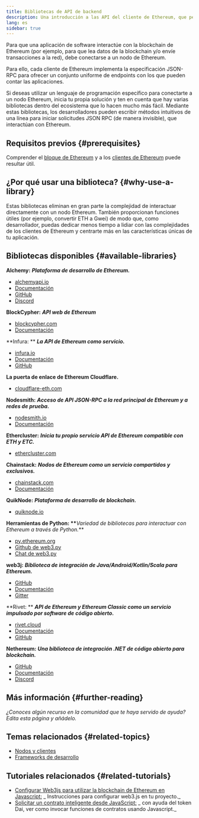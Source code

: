 ```yaml
---
title: Bibliotecas de API de backend
description: Una introducción a las API del cliente de Ethereum, que permiten interactuar con la blockchain desde tu aplicación.
lang: es
sidebar: true
---
```


Para que una aplicación de software interactúe con la blockchain de Ethereum (por ejemplo, para que lea datos de la blockchain y/o envíe transacciones a la red), debe conectarse a un nodo de Ethereum.

Para ello, cada cliente de Ethereum implementa la especificación JSON-RPC para ofrecer un conjunto uniforme de endpoints con los que pueden contar las aplicaciones.

Si deseas utilizar un lenguaje de programación específico para conectarte a un nodo Ethereum, inicia tu propia solución y ten en cuenta que hay varias bibliotecas dentro del ecosistema que lo hacen mucho más fácil. Mediante estas bibliotecas, los desarrolladores pueden escribir métodos intuitivos de una línea para iniciar solicitudes JSON RPC (de manera invisible), que interactúan con Ethereum.

## Requisitos previos {#prerequisites}

Comprender el [bloque de Ethereum](/developers/docs/ethereum-stack/) y a los [clientes de Ethereum](/docs/nodes-and-clients/) puede resultar útil.

## ¿Por qué usar una biblioteca? {#why-use-a-library}

Estas bibliotecas eliminan en gran parte la complejidad de interactuar directamente con un nodo Ethereum. También proporcionan funciones útiles (por ejemplo, convertir ETH a Gwei) de modo que, como desarrollador, puedas dedicar menos tiempo a lidiar con las complejidades de los clientes de Ethereum y centrarte más en las características únicas de tu aplicación.

## Bibliotecas disponibles {#available-libraries}

<!-- TODO separate APIs-as-a-service vs. connect your own -->

**Alchemy:** **_Plataforma de desarrollo de Ethereum._**

- [alchemyapi.io](https://alchemyapi.io)
- [Documentación](https://docs.alchemyapi.io/)
- [GitHub](https://github.com/alchemyplatform)
- [Discord](https://discord.gg/kwqVnrA)

**BlockCypher:** **_API web de Ethereum_**

- [blockcypher.com](https://www.blockcypher.com/)
- [Documentación](https://www.blockcypher.com/dev/ethereum/)

**Infura: ** **_La API de Ethereum como servicio._**

- [infura.io](https://infura.io)
- [Documentación](https://infura.io/docs)
- [GitHub](https://github.com/INFURA)

**La puerta de enlace de Ethereum Cloudflare.**

- [cloudflare-eth.com](https://cloudflare-eth.com)

**Nodesmith:** **_Acceso de API JSON-RPC a la red principal de Ethereum y a redes de prueba._**

- [nodesmith.io](https://nodesmith.io/network/ethereum/)
- [Documentación](https://nodesmith.io/docs/#/ethereum/apiRef)

**Ethercluster:** **_Inicia tu propio servicio API de Ethereum compatible con ETH y ETC._**

- [ethercluster.com](https://www.ethercluster.com/)

**Chainstack:** **_Nodos de Ethereum como un servicio compartidos y exclusivos._**

- [chainstack.com](https://chainstack.com)
- [Documentación](https://docs.chainstack.com)

**QuikNode:** **_Plataforma de desarrollo de blockchain._**

- [quiknode.io](https://quiknode.io)

**Herramientas de Python: \*\***_Variedad de bibliotecas para interactuar con Ethereum a través de Python._\*\*

- [py.ethereum.org](http://python.ethereum.org/)
- [Github de web3.py](https://github.com/ethereum/web3.py)
- [Chat de web3.py](https://gitter.im/ethereum/web3.py)

**web3j:** **_Biblioteca de integración de Java/Android/Kotlin/Scala para Ethereum._**

- [GitHub](https://github.com/web3j/web3j)
- [Documentación](https://docs.web3j.io/)
- [Gitter](https://gitter.im/web3j/web3j)

**Rivet: ** **_API de Ethereum y Ethereum Classic como un servicio impulsado por software de código abierto._**

- [rivet.cloud](https://rivet.cloud)
- [Documentación](https://rivet.cloud/docs/)
- [GitHub](https://github.com/openrelayxyz/ethercattle-deployment)

**Nethereum:** **_Una biblioteca de integración .NET de código abierto para blockchain._**

- [GitHub](https://github.com/Nethereum/Nethereum)
- [Documentación](http://docs.nethereum.com/en/latest/)
- [Discord](https://discord.com/invite/jQPrR58FxX)

## Más información {#further-reading}

_¿Conoces algún recurso en la comunidad que te haya servido de ayuda? Edita esta página y añádelo._

## Temas relacionados {#related-topics}

- [Nodos y clientes](/developers/docs/nodes-and-clients/)
- [Frameworks de desarrollo](/developers/docs/frameworks/)

## Tutoriales relacionados {#related-tutorials}

- [Configurar Web3js para utilizar la blockchain de Ethereum en Javascript:](/developers/tutorials/set-up-web3js-to-use-ethereum-in-javascript/) _ Instrucciones para configurar web3.js en tu proyecto._
- [Solicitar un contrato inteligente desde JavaScript:](/developers/tutorials/calling-a-smart-contract-from-javascript/) _ con ayuda del token Dai, ver como invocar funciones de contratos usando Javascript._
